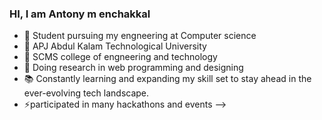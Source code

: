### HI, I am Antony m enchakkal


- 🔭 Student pursuing my engneering at Computer science
- 🌱 APJ Abdul Kalam Technological University 
- 👯 SCMS college of engneering and technology
- 🤔 Doing research in web programming and designing
- 📚 Constantly learning and expanding my skill set to stay ahead in the ever-evolving tech landscape.
- ⚡participated in many hackathons and events
-->
